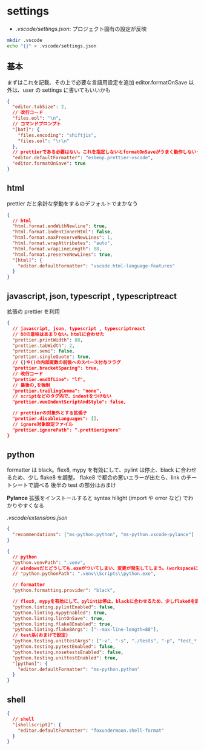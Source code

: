 # settings

- *.vscode/settings.json*: プロジェクト固有の設定が反映

```bash
mkdir .vscode
echo "{}" > .vscode/settings.json
```

## 基本

まずはこれを記載、その上で必要な言語用設定を追加
editor.formatOnSave 以外は、user の settings に書いてもいいかも

```json
{
  "editor.tabSize": 2,
  // 改行コード
  "files.eol": "\n",
  // コマンドプロンプト
  "[bat]": {
    "files.encoding": "shiftjis",
    "files.eol": "\r\n"
  },
  // prettierである必要はない。これを指定しないとformatOnSaveがうまく動作しないっぽい
  "editor.defaultFormatter": "esbenp.prettier-vscode",
  "editor.formatOnSave": true
}
```

## html

prettier だと余計な挙動をするのデフォルトでまかなう

```json
{
  // html
  "html.format.endWithNewline": true,
  "html.format.indentInnerHtml": false,
  "html.format.maxPreserveNewLines": 1,
  "html.format.wrapAttributes": "auto",
  "html.format.wrapLineLength": 88,
  "html.format.preserveNewLines": true,
  "[html]": {
    "editor.defaultFormatter": "vscode.html-language-features"
  }
}
```

## javascript, json, typescript , typescriptreact

拡張の prettier を利用

```json
{
  // javascript, json, typescript , typescriptreact
  // 88の意味はあまりない。htmlに合わせた
  "prettier.printWidth": 88,
  "prettier.tabWidth": 2,
  "prettier.semi": false,
  "prettier.singleQuote": true,
  // {}や()の内部変数の前後へのスペース付与フラグ
  "prettier.bracketSpacing": true,
  // 改行コード
  "prettier.endOfLine": "lf",
  // 最後の,を強制
  "prettier.trailingComma": "none",
  // scriptなどのタグ内で、indentをつけない
  "prettier.vueIndentScriptAndStyle": false,

  // prettierの対象外とする拡張子
  "prettier.disableLanguages": [],
  // ignore対象設定ファイル
  "prettier.ignorePath": ".prettierignore"
}
```

## python

formatter は black。flex8, mypy を有効にして、pylint は停止、black に合わせるため、少し flake8 を調整。
flake8 で都合の悪いエラーが出たら、link のチートシートで調べる
後半の test の部分はおまけ

**Pylance** 拡張をインストールすると syntax hilight (import や error など) でわかりやすくなる

_.vscode/extensions.json_

```json
{
  "recommendations": ["ms-python.python", "ms-python.vscode-pylance"]
}
```

```json
{
  // python
  "python.venvPath": ".venv",
  // windowsだとどうしても.exeがついてしまい、変更が発生してしまう。(workspaceに指定するのが良いかもしれない)
  // "python.pythonPath": ".venv\\Scripts\\python.exe",

  // formatter
  "python.formatting.provider": "black",

  // flex8, mypyを有効にして、pylintは停止、blackに合わせるため、少しflake8を調整
  "python.linting.pylintEnabled": false,
  "python.linting.mypyEnabled": true,
  "python.linting.lintOnSave": true,
  "python.linting.flake8Enabled": true,
  "python.linting.flake8Args": ["--max-line-length=88"],
  // test系(おまけで設定)
  "python.testing.unittestArgs": ["-v", "-s", "./tests", "-p", "test_*.py"],
  "python.testing.pytestEnabled": false,
  "python.testing.nosetestsEnabled": false,
  "python.testing.unittestEnabled": true,
  "[python]": {
    "editor.defaultFormatter": "ms-python.python"
  }
}
```

## shell

```json
{
  // shell
  "[shellscript]": {
    "editor.defaultFormatter": "foxundermoon.shell-format"
  }
}
```
